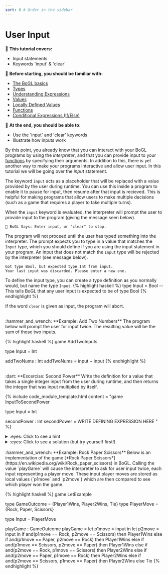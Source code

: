 ```yaml
---
sort: 8 # Order in the sidebar
---
```


# User Input

:leaves: **This tutorial covers:**
- Input statements 
- Keywords 'input' & 'clear'

:seedling: **Before starting, you should be familiar with:**
- [The BoGL basics](./GettingStarted.md)
- [Types](./types)
- [Understanding Expressions](./expressions)
- [Values](./values)
- [Locally Defined Values](./lets)
- [Functions](./functions)
- [Conditional Expressions (If/Else)](./conditional_statements)

:deciduous_tree: **At the end, you should be able to:**
- Use the 'input' and 'clear' keywords
- Illustrate how inputs work

By this point, you already know that you can interact with your BoGL programs by using the *interpreter*, and that you can provide input to your [functions](./functions) by specifying their arguments.
In addition to this, there is yet another way to make your programs interactive and allow user input.
In this tutorial we will be going over the *input* statement.

The keyword `input` acts as a placeholder that will be replaced with a value provided by the user during runtime.
You can use this inside a program to enable it to pause for input, then resume after that input is recieved. 
This is helpful for making programs that allow users to make multiple decisions (such as a game that requires a player to take multiple turns).

When the `input` keyword is evaluated, the interpreter will prompt the user to provide input to the program (giving the message seen below).  
```
🤖 BoGL Says: Enter input, or "clear" to stop.
```
The program will not proceed until the user has typed something into the interpreter.
The prompt expects you to type in a value that matches the `Input` type, which you should define if you are using the input statement in your program.
An input that does not match the `Input` type will be rejected by the interpreter (see message below).
```
Got type Bool, but expected type Int from input.
Your last input was discarded. Please enter a new one.
```

To define the input type, you can create a type definition as you normally would, but name the type `Input`.
{% highlight haskell %}
type Input = Bool -- This tells BoGL that any user input is expected to be of type Bool
{% endhighlight %}

If the word `clear` is given as input, the program will abort.

<br/>
:hammer_and_wrench: **Example: Add Two Numbers**  
The program below will prompt the user for input twice.
The resulting value will be the sum of those two inputs.

{% highlight haskell %}
game AddTwoInputs

type Input = Int

addTwoNums : Int
addTwoNums = input + input
{% endhighlight %}

<br/>
:dart: **Excercise: Second Power**   
Write the definition for a value that takes a single integer input from the user during runtime, and then returns the integer that was input multiplied by itself.

{% include code_module_template.html
content = "game InputToSecondPower

type Input = Int

secondPower : Int
secondPower = WRITE DEFINING EXPRESSION HERE
"
%}
<details><summary>:eyes: Click to see a hint</summary>
<p>
You will have to use a local value in your defining expression.
</p>
</details>

<details><summary>:eyes: Click to see a solution (but try yourself first!)</summary>
<p>
{% highlight haskell %}
game InputToSecondPower

type Input = Int

secondPower : Int
secondPower = let x = input in x * x  
{% endhighlight %}
</p>
</details>

<br/>
:hammer_and_wrench: **Example: Rock Paper Scissors**  
Below is an implementation of the game [*Rock Paper Scissors*](https://en.wikipedia.org/wiki/Rock_paper_scissors) in BoGL.
Calling the value `playGame` will cause the interpreter to ask for user input twice, each input representing a player move.
These input player moves are stored as local values (`p1move` and `p2move`) which are then compared to see which player won the game.

{% highlight haskell %}
game LetExample

type GameOutcome = {Player1Wins, Player2Wins, Tie}
type PlayerMove = {Rock, Paper, Scissors}

type Input = PlayerMove

playGame : GameOutcome
playGame =
	let p1move = input in
	let p2move = input in
	if and(p1move == Rock, p2move == Scissors) then Player1Wins
	else if and(p1move == Paper, p2move == Rock) then Player1Wins
	else if and(p1move == Scissors, p2move == Paper) then Player1Wins
	else if and(p2move == Rock, p1move == Scissors) then Player2Wins
	else if and(p2move == Paper, p1move == Rock) then Player2Wins
	else if and(p2move == Scissors, p1move == Paper) then Player2Wins
	else Tie
{% endhighlight %}
